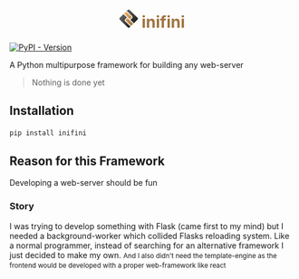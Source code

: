 <h1 style="text-align: center">
    <img src="https://github.com/PlayerG9/inifini/raw/main/README.assets/inifini.svg" alt="inifini" style="height: 32px" />
    <span style="color: #a07440">inifini</span>
</h1>

[![PyPI - Version](https://img.shields.io/pypi/v/inifini)](https://pypi.org/project/inifini/)

A Python multipurpose framework for building any web-server

> Nothing is done yet

## Installation

```bash
pip install inifini
```

## Reason for this Framework

Developing a web-server should be fun

### Story

I was trying to develop something with Flask (came first to my mind)
but I needed a background-worker which collided Flasks reloading system.
Like a normal programmer, instead of searching for an alternative framework
I just decided to make my own.
<small>And I also didn't need the template-engine as the frontend would
be developed with a proper web-framework like react</small>
